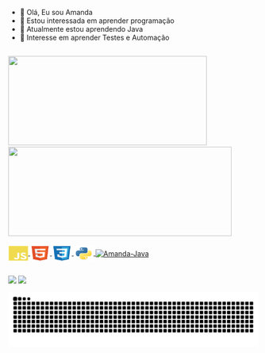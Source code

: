 - 👋 Olá, Eu sou Amanda
- 👀 Estou interessada em aprender programação
- 🌱 Atualmente estou aprendendo Java
- 🧠 Interesse em aprender Testes e Automação
##

 <div>
  <a href="https://github.com/Amanda-Jr">
  <img height="180em" width="400" src="https://github-readme-stats.vercel.app/api?username=Amanda-Jr&show_icons=true&theme=vue-dark&include_all_commits=true&count_private=true"/>
  <img height="180em" width="450" src="https://github-readme-stats.vercel.app/api/top-langs/?username=Amanda-Jr&layout=compact&langs_count=7&theme=vue-dark"/>
</div>
  
<div style="display: inline_block"><br>
  <img align="center" alt="Amanda-Js" height="30" width="40" src="https://raw.githubusercontent.com/devicons/devicon/master/icons/javascript/javascript-plain.svg">
  <img align="center" alt="Amanda-HTML" height="30" width="40" src="https://raw.githubusercontent.com/devicons/devicon/master/icons/html5/html5-original.svg">
  <img align="center" alt="Amanda-CSS" height="30" width="40" src="https://raw.githubusercontent.com/devicons/devicon/master/icons/css3/css3-original.svg">
  <img align="center" alt="Amanda-Py" height="30" width="40" src="https://raw.githubusercontent.com/devicons/devicon/master/icons/python/python-original.svg">
  <img align="center" alt="Amanda-Java" height="35" width="45"  src="https://cdn.jsdelivr.net/gh/devicons/devicon@latest/icons/java/java-original-wordmark.svg" />
          
</div>
 
##
  
<div>
  <a href = "mailto:amandadasilvapereira162004@gmal.com"><img src="https://img.shields.io/badge/-Gmail-%23333?style=for-the-badge&logo=gmail&logoColor=white" target="_blank"></a>
  <a href="https://www.linkedin.com/in/amanda-pereira16/" target="_blank"><img src="https://img.shields.io/badge/-LinkedIn-%230077B5?style=for-the-badge&logo=linkedin&logoColor=white" target="_blank"></a> 
</div>
  
 ![Snake animation](https://github.com/Amanda-Jr/Amanda-Jr/blob/output/github-contribution-grid-snake.svg)
  
  

<!--
Amanda-Jr/Amanda-Jr is a ✨ special ✨ repository because its `README.md` (this file) appears on your GitHub profile.  💞️ 

